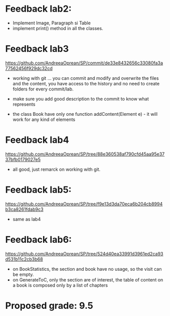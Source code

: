 # Feedback lab2:
- Implement Image, Paragraph si Table
- implement print() method in all the classes.

# Feedback lab3 
https://github.com/AndreeaOprean/SP/commit/de33e8432656c33080fa3a77562456f929dc32cd

- working with git ... you can commit and modify and overwrite the files and the content, you have access to the history and no need to create folders for every commit/lab.
- make sure you add good description to the commit to know what represents


- the class Book have only one function addContent(Element e) - it will work for any kind of elements

# Feedback lab4 
https://github.com/AndreeaOprean/SP/tree/88e360538af790cfd45aa95e3737bfb0179027e5

- all good, just remarck on working with git. 

# Feedback lab5:
https://github.com/AndreeaOprean/SP/tree/f9e13d3da70eca6b204cb8994b3ca8261fdab9c3

- same as lab4

# Feedback lab6:
https://github.com/AndreeaOprean/SP/tree/524d40ea33991d3961ed2ca93d531b11c2cb3b68

- on BookStatistics, the section and book have no usage, so the visit can be empty.
- on GenerateToC, only the section are of interest, the table of content on a book is composed only by a list of chapters

# Proposed grade: 9.5
